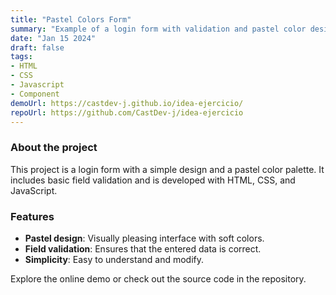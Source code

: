 ```yaml
---
title: "Pastel Colors Form"
summary: "Example of a login form with validation and pastel color design."
date: "Jan 15 2024"
draft: false
tags:
- HTML
- CSS
- Javascript
- Component
demoUrl: https://castdev-j.github.io/idea-ejercicio/
repoUrl: https://github.com/CastDev-j/idea-ejercicio
---
```


### About the project  
This project is a login form with a simple design and a pastel color palette. It includes basic field validation and is developed with HTML, CSS, and JavaScript.

### Features  
- **Pastel design**: Visually pleasing interface with soft colors.  
- **Field validation**: Ensures that the entered data is correct.  
- **Simplicity**: Easy to understand and modify.  

Explore the online demo or check out the source code in the repository.
